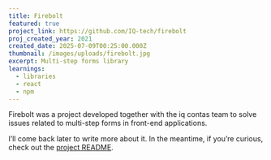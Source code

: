 ```yaml
---
title: Firebolt
featured: true
project_link: https://github.com/IQ-tech/firebolt
proj_created_year: 2021
created_date: 2025-07-09T00:25:00.000Z
thumbnail: /images/uploads/firebolt.jpg
excerpt: Multi-step forms library
learnings:
  - libraries
  - react
  - npm
---
```

Firebolt was a project developed together with the iq contas team to solve issues related to multi-step forms in front-end applications.



I’ll come back later to write more about it. In the meantime, if you’re curious, check out the [project README](https://github.com/IQ-tech/firebolt?tab=readme-ov-file).
